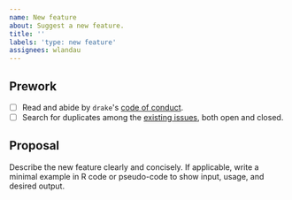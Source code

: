 ```yaml
---
name: New feature
about: Suggest a new feature.
title: ''
labels: 'type: new feature'
assignees: wlandau
---
```


## Prework

- [ ] Read and abide by `drake`'s [code of conduct](https://github.com/ropensci/drake/blob/master/CODE_OF_CONDUCT.md).
- [ ] Search for duplicates among the [existing issues](https://github.com/ropensci/drake/issues), both open and closed.

## Proposal

Describe the new feature clearly and concisely. If applicable, write a minimal example in R code or pseudo-code to show input, usage, and desired output.
